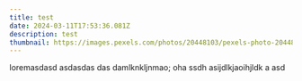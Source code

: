 ```yaml
---
title: test
date: 2024-03-11T17:53:36.081Z
description: test
thumbnail: https://images.pexels.com/photos/20448103/pexels-photo-20448103/free-photo-of-a-field-of-pink-and-white-flowers-with-a-sign-that-says-cosmos.jpeg?auto=compress&cs=tinysrgb&w=1260&h=750&dpr=1
---
```

loremasdasd asdasdas das damlknkljnmao; oha ssdh asijdlkjaoihjldk a asd
